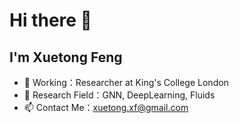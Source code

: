 # Hi there 👋
## I'm Xuetong Feng

- 🔭 Working：Researcher at King's College London
- 🌱 Research Field：GNN, DeepLearning, Fluids
- 📫 Contact Me：xuetong.xf@gmail.com
<!--
**XuetongFeng/XuetongFeng** is a ✨ _special_ ✨ repository because its `README.md` (this file) appears on your GitHub profile.

Here are some ideas to get you started:

- 🔭 I’m currently working on ...
- 🌱 I’m currently learning ...
- 👯 I’m looking to collaborate on ...
- 🤔 I’m looking for help with ...
- 💬 Ask me about ...
- 📫 How to reach me: ...
- 😄 Pronouns: ...
- ⚡ Fun fact: ...
-->
